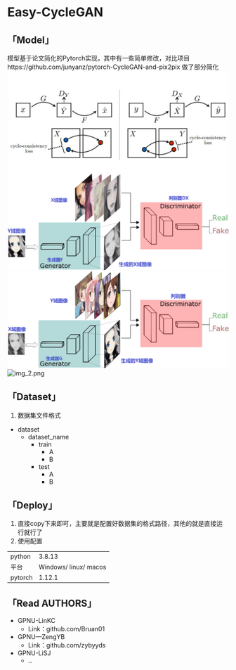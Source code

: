 # Easy-CycleGAN
## 「Model」
模型基于论文简化的Pytorch实现，其中有一些简单修改，对比项目https://github.com/junyanz/pytorch-CycleGAN-and-pix2pix 
做了部分简化
![img_3.png](/static/img_3.png)
![img.png](/static/img.png)
![img_1.png](/static/img_1.png)
![img_2.png](/static/img_2.png)

## 「Dataset」
1. 数据集文件格式
- dataset
  - dataset_name 
    - train 
      - A
      - B
    - test
      - A
      - B
      
## 「Deploy」
1. 直接copy下来即可，主要就是配置好数据集的格式路径，其他的就是直接运行就行了
2. 使用配置  
<table>
    <tr>
        <td>python</td> 
        <td>3.8.13</td> 
   </tr>
    <tr>
  		<td>平台</td> 
        <td>Windows/ linux/ macos </td> 
    </tr>
    <tr>
        <td>pytorch</td> 
        <td>1.12.1</td> 
    </tr>
</table>

## 「Read AUTHORS」
- GPNU-LinKC  
  - Link：github.com/Bruan01  
- GPNU—ZengYB    
  - Link：github.com/zybyyds  
- GPNU-LiSJ  
  - ..
